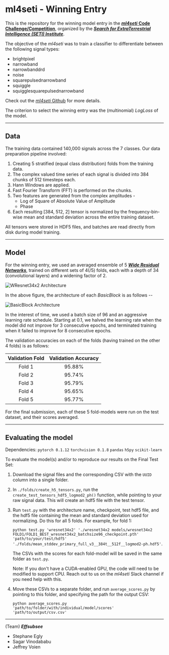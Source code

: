 # ml4seti - Winning Entry

This is the repository for the winning model entry in the [___ml4seti___ __Code Challenge/Competition__](http://www.seti.org/ml4seti), organized by the [___Search for ExtraTerrestrial Intelligence (SETI) Institute___](www.seti.org).

The objective of the _ml4seti_ was to train a classifier to differentiate between the following signal types:
* brightpixel
* narrowband
* narrowbanddrd
* noise
* squarepulsednarrowband
* squiggle
* squigglesquarepulsednarrowband

Check out the [_ml4seti_ Github](https://github.com/setiQuest/ML4SETI) for more details.

The criterion to select the winning entry was the (multinomial) _LogLoss_ of the model. 

---
## Data

The training data contained 140,000 signals across the 7 classes. Our data preparation pipeline involved:

1. Creating 5 stratified (equal class distribution) folds from the training data. 
2. The complex valued time series of each signal is divided into 384 chunks of 512 timesteps each.
3. Hann Windows are applied. 
4. Fast Fourier Transform (FFT) is performed on the chunks.
5. Two features are generated from the complex amplitudes -
    - Log of Square of Absolute Value of Amplitude
    - Phase
6. Each resulting [384, 512, 2] tensor is normalized by the frequency-bin-wise mean and standard deviation across the entire training dataset.

All tensors were stored in HDF5 files, and batches are read directly from disk during model training.

---
## Model

For the winning entry, we used an averaged ensemble of 5 [___Wide Residual Networks___](https://arxiv.org/abs/1605.07146), trained on different sets of 4(/5) folds, each with a depth of 34 (convolutional layers) and a widening factor of 2.

![WResnet34x2 Architecture](https://github.com/sgrvinod/Effsubsee-ml4seti-Code-Challenge/blob/master/img/wresnet34x2.png)

In the above figure, the architecture of each _BasicBlock_ is as follows -- 

![BasicBlock Architecture](https://github.com/sgrvinod/Effsubsee-ml4seti-Code-Challenge/blob/master/img/basicblock.PNG)

In the interest of time, we used a batch size of 96 and an aggressive learning rate schedule. Starting at 0.1, we halved the learning rate when the model did not improve for 3 consecutive epochs, and terminated training when it failed to improve for 8 consecutive epochs.

The validation accuracies on each of the folds (having trained on the other 4 folds) is as follows:

| Validation Fold | Validation Accuracy |
| :-------------: | :-----------------: |
| Fold 1 | 95.88% |
| Fold 2 | 95.74% |
| Fold 3 | 95.79% |
| Fold 4 | 95.65% |
| Fold 5 | 95.77% |

For the final submission, each of these 5 fold-models were run on the test dataset, and their scores averaged.

---

## Evaluating the model

Dependencies:
`pytorch 0.1.12`
`torchvision 0.1.8`
`pandas`
`h5py`
`scikit-learn`

To evaluate the model(s) and/or to reproduce our results on the Final Test Set:

1. Download the signal files and the corresponding CSV with the `UUID` column into a single folder.

2. In `./folds/create_h5_tensors.py`, run the `create_test_tensors_hdf5_logmod2_ph()` function, while pointing to your raw signal data. This will create an hdf5 file with the test tensor.

3. Run `test.py` with the architecture name, checkpoint, test hdf5 file, and the hdf5 file containing the mean and standard deviation used for normalizing. Do this for all 5 folds. For example, for fold 1:

    `python test.py 'wresnet34x2' './wresnet34x2 models/wresnet34x2 FOLD1/FOLD1_BEST_wresnet34x2_batchsize96_checkpoint.pth' 'path/to/your/test/hdf5' './folds/mean_stddev_primary_full_v3__384t__512f__logmod2-ph.hdf5'`.

    The CSVs with the scores for each fold-model will be saved in the same folder as `test.py`.
    
    Note: If you don't have a CUDA-enabled GPU, the code will need to be modified to support CPU. Reach out to us on the _ml4seti_ Slack channel if you need help with this.

4. Move these CSVs to a separate folder, and run `average_scores.py` by pointing to this folder, and specifying the path for the output CSV:

    `python average_scores.py 'path/to/folder/with/individual/model/scores' 'path/to/output/csv.csv'`

---
(Team) ___Effsubsee___
* Stephane Egly
* Sagar Vinodababu
* Jeffrey Voien
